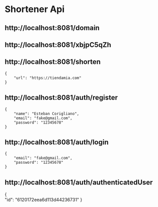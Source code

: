 # Shortener Api

## http://localhost:8081/domain

## http://localhost:8081/xbjpC5qZh

## http://localhost:8081/shorten
	{
		"url": "https://tiendamia.com"
	}

## http://localhost:8081/auth/register
	{
	    "name": "Esteban Corigliano",
	    "email": "fake@gmail.com",
	    "password": "12345678"
	}


## http://localhost:8081/auth/login
	{
	    "email": "fake@gmail.com",
	    "password": "12345678"
	}

## http://localhost:8081/auth/authenticatedUser
{	
    "id": "6120172eea6d113d44236731"
}
